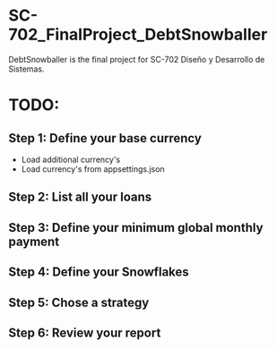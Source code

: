 # SC-702_FinalProject_DebtSnowballer
DebtSnowballer is the final project for SC-702 Diseño y Desarrollo de Sistemas.



# TODO:

## Step 1: Define your base currency
- Load additional currency's
- Load currency's from appsettings.json

## Step 2: List all your loans


## Step 3: Define your minimum global monthly payment


## Step 4: Define your Snowflakes


## Step 5: Chose a strategy


## Step 6: Review your report
